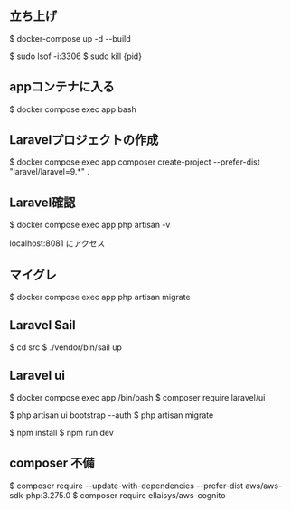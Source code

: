 ## 立ち上げ
$ docker-compose up -d --build

$ sudo lsof -i:3306
$ sudo kill {pid}

## appコンテナに入る
$ docker compose exec app bash

## Laravelプロジェクトの作成
$ docker compose exec app composer create-project --prefer-dist "laravel/laravel=9.*" .

## Laravel確認
$ docker compose exec app php artisan -v

localhost:8081 にアクセス

## マイグレ
$ docker compose exec app php artisan migrate

## Laravel Sail
$ cd src
$ ./vendor/bin/sail up

## Laravel ui
$ docker compose exec app /bin/bash
$ composer require laravel/ui

$ php artisan ui bootstrap --auth
$ php artisan migrate

$ npm install
$ npm run dev

## composer 不備
$ composer require --update-with-dependencies --prefer-dist aws/aws-sdk-php:3.275.0
$ composer require ellaisys/aws-cognito